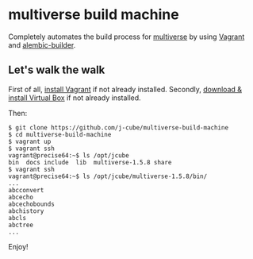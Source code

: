 multiverse build machine
========================

Completely automates the build process for [multiverse](https://github.com/j-cube/multiverse) by using [Vagrant](https://www.vagrantup.com/)
and [alembic-builder](https://github.com/j-cube/alembic-builder).

Let's walk the walk
-------------------

First of all, [install Vagrant](http://docs.vagrantup.com/v2/installation/index.html) if not already installed.
Secondly, [download & install Virtual Box](https://www.virtualbox.org/wiki/Downloads) if not already installed.

Then:

```
$ git clone https://github.com/j-cube/multiverse-build-machine
$ cd multiverse-build-machine
$ vagrant up
$ vagrant ssh
vagrant@precise64:~$ ls /opt/jcube
bin  docs include  lib  multiverse-1.5.8 share
$ vagrant ssh
vagrant@precise64:~$ ls /opt/jcube/multiverse-1.5.8/bin/
...
abcconvert
abcecho
abcechobounds
abchistory
abcls
abctree
...
```

Enjoy!

